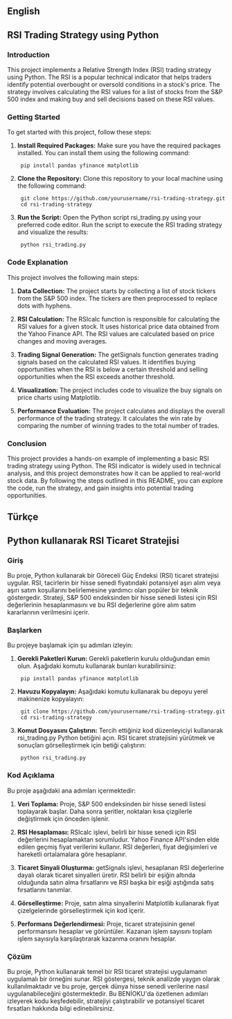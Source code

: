 ## English
## RSI Trading Strategy using Python

### Introduction

This project implements a Relative Strength Index (RSI) trading strategy using Python. The RSI is a popular technical indicator that helps traders identify potential overbought or oversold conditions in a stock's price. The strategy involves calculating the RSI values for a list of stocks from the S&P 500 index and making buy and sell decisions based on these RSI values.

### Getting Started
To get started with this project, follow these steps:

1. **Install Required Packages:** Make sure you have the required packages installed. You can install them using the following command:

		pip install pandas yfinance matplotlib

2. **Clone the Repository:** Clone this repository to your local machine using the following command:

		git clone https://github.com/yourusername/rsi-trading-strategy.git
		cd rsi-trading-strategy

3. **Run the Script:** Open the Python script rsi_trading.py using your preferred code editor. Run the script to execute the RSI trading strategy and visualize the results:

		python rsi_trading.py


### Code Explanation

This project involves the following main steps:

1. **Data Collection:** The project starts by collecting a list of stock tickers from the S&P 500 index. The tickers are then preprocessed to replace dots with hyphens.

2. **RSI Calculation:** The RSIcalc function is responsible for calculating the RSI values for a given stock. It uses historical price data obtained from the Yahoo Finance API. The RSI values are calculated based on price changes and moving averages.

3. **Trading Signal Generation:** The getSignals function generates trading signals based on the calculated RSI values. It identifies buying opportunities when the RSI is below a certain threshold and selling opportunities when the RSI exceeds another threshold.

4. **Visualization:** The project includes code to visualize the buy signals on price charts using Matplotlib.

5. **Performance Evaluation:** The project calculates and displays the overall performance of the trading strategy. It calculates the win rate by comparing the number of winning trades to the total number of trades.

### Conclusion

This project provides a hands-on example of implementing a basic RSI trading strategy using Python. The RSI indicator is widely used in technical analysis, and this project demonstrates how it can be applied to real-world stock data. By following the steps outlined in this README, you can explore the code, run the strategy, and gain insights into potential trading opportunities.

## Türkçe
## Python kullanarak RSI Ticaret Stratejisi

### Giriş

Bu proje, Python kullanarak bir Göreceli Güç Endeksi (RSI) ticaret stratejisi uygular. RSI, tacirlerin bir hisse senedi fiyatındaki potansiyel aşırı alım veya aşırı satım koşullarını belirlemesine yardımcı olan popüler bir teknik göstergedir. Strateji, S&P 500 endeksinden bir hisse senedi listesi için RSI değerlerinin hesaplanmasını ve bu RSI değerlerine göre alım satım kararlarının verilmesini içerir.

### Başlarken
Bu projeye başlamak için şu adımları izleyin:

1. **Gerekli Paketleri Kurun:** Gerekli paketlerin kurulu olduğundan emin olun. Aşağıdaki komutu kullanarak bunları kurabilirsiniz:

		pip install pandas yfinance matplotlib

2. **Havuzu Kopyalayın:** Aşağıdaki komutu kullanarak bu depoyu yerel makinenize kopyalayın:

		git clone https://github.com/yourusername/rsi-trading-strategy.git
		cd rsi-trading-strategy


3. **Komut Dosyasını Çalıştırın:** Tercih ettiğiniz kod düzenleyiciyi kullanarak rsi_trading.py Python betiğini açın. RSI ticaret stratejisini yürütmek ve sonuçları görselleştirmek için betiği çalıştırın:

		python rsi_trading.py


### Kod Açıklama

Bu proje aşağıdaki ana adımları içermektedir:

1. **Veri Toplama:** Proje, S&P 500 endeksinden bir hisse senedi listesi toplayarak başlar. Daha sonra şeritler, noktaları kısa çizgilerle değiştirmek için önceden işlenir.

2. **RSI Hesaplaması:** RSIcalc işlevi, belirli bir hisse senedi için RSI değerlerini hesaplamaktan sorumludur. Yahoo Finance API'sinden elde edilen geçmiş fiyat verilerini kullanır. RSI değerleri, fiyat değişimleri ve hareketli ortalamalara göre hesaplanır.

3. **Ticaret Sinyali Oluşturma:** getSignals işlevi, hesaplanan RSI değerlerine dayalı olarak ticaret sinyalleri üretir. RSI belirli bir eşiğin altında olduğunda satın alma fırsatlarını ve RSI başka bir eşiği aştığında satış fırsatlarını tanımlar.

4. **Görselleştirme:** Proje, satın alma sinyallerini Matplotlib kullanarak fiyat çizelgelerinde görselleştirmek için kod içerir.

5. **Performans Değerlendirmesi:** Proje, ticaret stratejisinin genel performansını hesaplar ve görüntüler. Kazanan işlem sayısını toplam işlem sayısıyla karşılaştırarak kazanma oranını hesaplar.

### Çözüm

Bu proje, Python kullanarak temel bir RSI ticaret stratejisi uygulamanın uygulamalı bir örneğini sunar. RSI göstergesi, teknik analizde yaygın olarak kullanılmaktadır ve bu proje, gerçek dünya hisse senedi verilerine nasıl uygulanabileceğini göstermektedir. Bu BENİOKU'da özetlenen adımları izleyerek kodu keşfedebilir, stratejiyi çalıştırabilir ve potansiyel ticaret fırsatları hakkında bilgi edinebilirsiniz.
